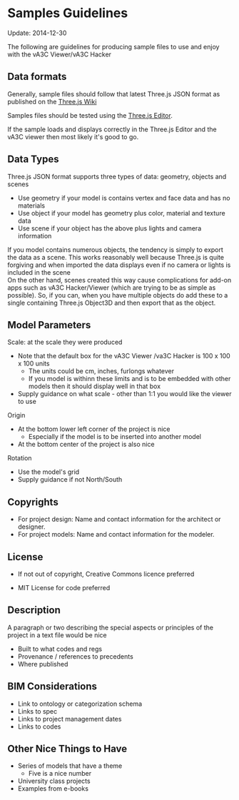 Samples Guidelines
===

Update: 2014-12-30

The following are guidelines for producing sample files to use and enjoy with the vA3C Viewer/vA3C Hacker


## Data formats

Generally, sample files should follow that latest Three.js JSON format as published on the [Three.js Wiki]( https://github.com/mrdoob/three.js/wiki )

Samples files should be tested using the [Three.js Editor]( http://mrdoob.github.io/three.js/editor/ ).

If the sample loads and displays correctly in the Three.js Editor and the vA3C viewer then most likely it's good to go.


## Data Types

Three.js JSON format supports three types of data: geometry, objects and scenes

* Use geometry if your model is contains vertex and face data and has no materials
* Use object if your model has geometry plus color, material and texture data
* Use scene if your object has the above plus lights and camera information

If you model contains numerous objects, the tendency is simply to export the data as a scene. 
This works reasonably well because Three.js is quite forgiving and when imported the data displays even if no camera or lights is included in the scene  
On the other hand, scenes created this way cause complications for add-on apps such as vA3C Hacker/Viewer (which are trying to be as simple as possible).
So, if you can, when you have multiple objects do add these to a single containing Three.js Object3D and then export that as the object.

 


## Model Parameters

Scale: at the scale they were produced  

* Note that the default box for the vA3C Viewer /va3C Hacker is 100 x 100 x 100 units
	* The units could be cm, inches, furlongs whatever
	* If you model is withinn these limits and is to be embedded with other models then it should display well in that box
* Supply guidance on what scale - other than 1:1 you would like the viewer to use

Origin

* At the bottom lower left corner of the project is nice
	* Especially if the model is to be inserted into another model
* At the bottom center of the project is also nice

Rotation

* Use the model's grid
* Supply guidance if not North/South


## Copyrights
* For project design: Name and contact information for the architect or designer. 
* For project models: Name and contact information for the modeler.


## License

* If not out of copyright, Creative Commons licence preferred

* MIT License for code preferred

## Description

A paragraph or two describing the special aspects or principles of the project in a text file would be nice

* Built to what codes and regs
* Provenance / references to precedents
* Where published


## BIM Considerations

* Link to ontology or categorization schema
* Links to spec
* Links to project management dates
* Links to codes


## Other Nice Things to Have

* Series of models that have a theme
	* Five is a nice number
* University class projects
* Examples from e-books













